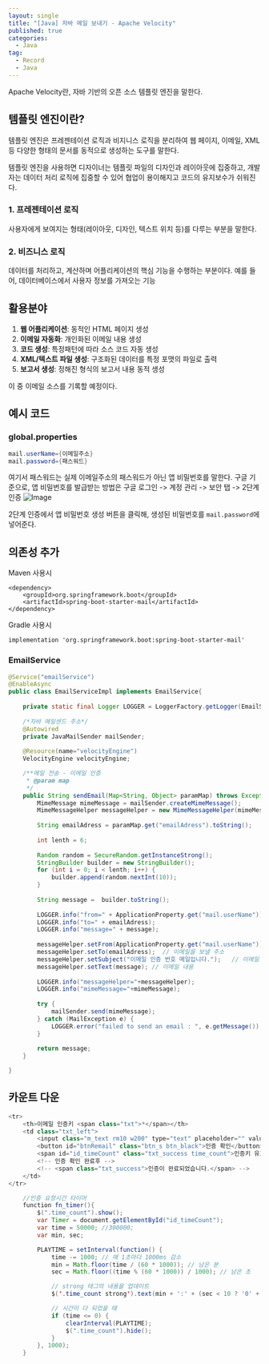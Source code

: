 ```yaml
---
layout: single
title: "[Java] 자바 메일 보내기 - Apache Velocity"
published: true
categories:
  - Java
tag:
  - Record
  - Java
---
```


Apache Velocity란, 자바 기반의 오픈 소스 템플릿 엔진을 말한다.

## 템플릿 엔진이란?
템플릿 엔진은 프레젠테이션 로직과 비지니스 로직을 분리하여 웹 페이지, 이메일, XML 등 다양한 형태의 문서를 동적으로 생성하는 도구를 말한다.

템플릿 엔진을 사용하면 디자이너는 템플릿 파일의 디자인과 레이아웃에 집중하고, 개발자는 데이터 처리 로직에 집중할 수 있어 협업이 용이해지고 코드의 유지보수가 쉬워진다.

### 1. 프레젠테이션 로직
사용자에게 보여지는 형태(레이아웃, 디자인, 텍스트 위치 등)를 다루는 부분을 말한다.

### 2. 비즈니스 로직
데이터를 처리하고, 계산하며 어플리케이션의 핵심 기능을 수행하는 부분이다.
예를 들어, 데이터베이스에서 사용자 정보를 가져오는 기능

## 활용분야
1. **웹 어플리케이션**: 동적인 HTML 페이지 생성
2. **이메일 자동화**: 개인화된 이메일 내용 생성
3. **코드 생성**: 특정패턴에 따라 소스 코드 자동 생성
4. **XML/텍스트 파일 생성**: 구조화된 데이터를 특정 포맷의 파일로 출력
5. **보고서 생성**: 정해진 형식의 보고서 내용 동적 생성

이 중 이메일 소스를 기록할 예정이다.

## 예시 코드
### global.properties
```java
mail.userName={이메일주소}
mail.password={패스워드}
```
여기서 패스워드는 실제 이메일주소의 패스워드가 아닌 앱 비밀번호를 말한다.
구글 기준으로, 앱 비밀번호를 발급받는 방법은
구글 로그인 -> 계정 관리 -> 보안 탭 -> 2단계 인증
![Image](https://github.com/user-attachments/assets/4cc8994a-f99d-49c2-9d8d-d6713568c9f0)

2단계 인증에서 앱 비밀번호 생성 버튼을 클릭해, 생성된 비밀번호를 `mail.password`에 넣어준다.

## 의존성 추가
Maven 사용시
```
<dependency>
    <groupId>org.springframework.boot</groupId>
    <artifactId>spring-boot-starter-mail</artifactId>
</dependency>
```

Gradle 사용시
```
implementation 'org.springframework.boot:spring-boot-starter-mail'
```

### EmailService
```java
@Service("emailService")
@EnableAsync
public class EmailServiceImpl implements EmailService{
	
	private static final Logger LOGGER = LoggerFactory.getLogger(EmailServiceImpl.class);
	
	/*자바 메일센드 주소*/
	@Autowired
    private JavaMailSender mailSender;
    
    @Resource(name="velocityEngine")
    VelocityEngine velocityEngine;

	/**메일 전송 - 이메일 인증
	 * @param map
	 */
    public String sendEmail(Map<String, Object> paramMap) throws Exception {
        MimeMessage mimeMessage = mailSender.createMimeMessage();
        MimeMessageHelper messageHelper = new MimeMessageHelper(mimeMessage, true, "UTF-8");
        
        String emailAdress = paramMap.get("emailAdress").toString();
        
        int lenth = 6;
 
		Random random = SecureRandom.getInstanceStrong();
		StringBuilder builder = new StringBuilder();
		for (int i = 0; i < lenth; i++) {
			builder.append(random.nextInt(10));
		}
        
		String message =  builder.toString();
        
        LOGGER.info("from=" + ApplicationProperty.get("mail.userName"));
        LOGGER.info("to=" + emailAdress);
        LOGGER.info("message=" + message);
        
        messageHelper.setFrom(ApplicationProperty.get("mail.userName"));
        messageHelper.setTo(emailAdress);  // 이메일을 보낼 주소
        messageHelper.setSubject("이메일 인증 번호 메일입니다.");   // 이메일 제목
        messageHelper.setText(message); // 이메일 내용
        
        LOGGER.info("messageHelper="+messageHelper);
        LOGGER.info("mimeMessage="+mimeMessage);
        
        try {
            mailSender.send(mimeMessage);
        } catch (MailException e) {
            LOGGER.error("failed to send an email : ", e.getMessage());
        }
        
        return message;
    } 

}

```

## 카운트 다운

```java
<tr>
	<th>이메일 인증키 <span class="txt">*</span></th>
	<td class="txt_left">
		<input class="m_text rm10 w200" type="text" placeholder="" value="" >
		<button id="btnRemail" class="btn_s btn_black">인증 확인</button>
		<span id="id_timeCount" class="txt_success time_count">인증키 유효시간 <strong>05:00</strong> 남았습니다.</span>
		<!-- 인증 확인 완료후 -->
		<!-- <span class="txt_success">인증이 완료되었습니다.</span> -->
	</td>
</tr>
```

```java
	//인증 요청시간 타이머
	function fn_timer(){
		$(".time_count").show();
		var Timer = document.getElementById("id_timeCount");
		var time = 50000; //300000;
	    var min, sec;

	    PLAYTIME = setInterval(function() {
	        time -= 1000; // 매 1초마다 1000ms 감소
	        min = Math.floor(time / (60 * 1000)); // 남은 분
	        sec = Math.floor((time % (60 * 1000)) / 1000); // 남은 초

	        // strong 태그의 내용을 업데이트
	        $('.time_count strong').text(min + ':' + (sec < 10 ? '0' + sec : sec));

	        // 시간이 다 되었을 때
	        if (time <= 0) {
	            clearInterval(PLAYTIME);
	            $(".time_count").hide();
	        }
	    }, 1000);
	}
```
